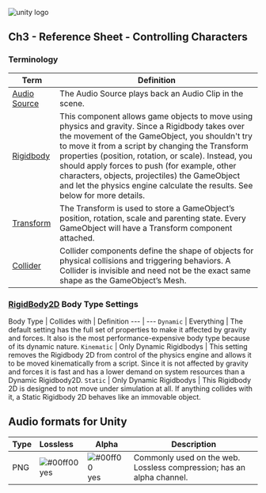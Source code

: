 

![unity logo](https://raw.githubusercontent.com/omundy/dig250-game-development/master/reference-sheets/images/unity-logo-293w.png)

## Ch3 - Reference Sheet - Controlling Characters




### Terminology

Term | Definition
--- | ---
[Audio Source](https://docs.unity3d.com/Manual/class-AudioSource.html) | The Audio Source plays back an Audio Clip in the scene.
[Rigidbody](https://docs.unity3d.com/Manual/class-Rigidbody.html) | This component allows game objects to move using physics and gravity. Since a Rigidbody takes over the movement of the GameObject, you shouldn't try to move it from a script by changing the Transform properties (position, rotation, or scale). Instead, you should apply forces to push (for example, other characters, objects, projectiles) the GameObject and let the physics engine calculate the results. See below for more details.
[Transform](https://docs.unity3d.com/Manual/Transforms.html) | The Transform is used to store a GameObject’s position, rotation, scale and parenting state. Every GameObject will have a Transform component attached.
[Collider](https://docs.unity3d.com/Manual/Collider2D.html) | Collider components define the shape of objects for physical collisions and triggering behaviors. A Collider is invisible and need not be the exact same shape as the GameObject’s Mesh.



### [RigidBody2D](https://docs.unity3d.com/Manual/class-Rigidbody2D.html) Body Type Settings

Body Type | Collides with | Definition
--- | ---
`Dynamic` | Everything | The default setting has the full set of properties to make it affected by gravity and forces. It also is the most performance-expensive body type because of its dynamic nature. 
`Kinematic` | Only Dynamic Rigidbodys | This setting removes the Rigidbody 2D from control of the physics engine and allows it to be moved kinematically from a script. Since it is not affected by gravity and forces it is fast and has a lower demand on system resources than a Dynamic Rigidbody2D.
`Static` | Only Dynamic Rigidbodys | This Rigidbody 2D is designed to not move under simulation at all. If anything collides with it, a Static Rigidbody 2D behaves like an immovable object.



## Audio formats for Unity

Type | Lossless | Alpha | Description
--- | :--- | --- | ---
PNG | ![#00ff00](https://placehold.it/15/00ff00/000000?text=+) yes | ![#00ff00](https://placehold.it/15/00ff00/000000?text=+) yes | Commonly used on the web. Lossless compression; has an alpha channel.










